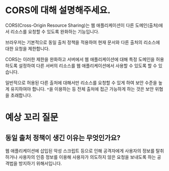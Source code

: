 # CORS에 대해 설명해주세요.

CORS(Cross-Origin Resource Sharing)는 웹 애플리케이션이 다른 도메인(출처)에서 리소스를 요청할 수 있도록 완화하는 기능입니다.

브라우저는 기본적으로 동일 출처 정책을 적용하여 현재 문서와 다른 출처의 리소스에 대한 요청을 제한합니다.

CORS는 이러한 제한을 완화하고 서버에서 웹 애플리케이션에 대해 특정 도메인을 허용하도록 설정하여 다른 서버의 리소스를 웹 애플리케이션에서 사용할 수 있도록 할 수 있습니다.

일반적으로 허용된 다른 출처에 대해서만 리소스를 요청할 수 있게 하여 보안 수준을 높게 유지하여야 합니다. `*`을 이용하는 등 전체 출처에 접근 가능하게 하는 것은 보안 위협을 초래합니다.

# 예상 꼬리 질문

## 동일 출처 정책이 생긴 이유는 무엇인가요?

웹 애플리케이션에 삽입된 악성 스크립트 등으로 인해 공격자에게 사용자의 정보를 탈취하거나 사용자의 인증 정보를 이용해 사용자가 의도하지 않은 요청을 보내도록 하는 공격법을 방지하기 위해서입니다.
